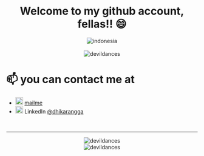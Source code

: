 <!--
**devildances/devildances** is a ✨ _special_ ✨ repository because its `README.md` (this file) appears on your GitHub profile.
-->
<h1 align="center">Welcome to my github account, fellas!! 😄</h1>
<p align="center">
    <img src="https://www.tradenewswire.net/wp-content/uploads/2016/12/indonesian-flag.gif" alt="indonesia" /><br><br>
    <img src="https://komarev.com/ghpvc/?username=devildances&color=blue&style=plastic" alt="devildances" />
</p>

# 📫 you can contact me at
- <img src="https://img.icons8.com/color/48/000000/gmail.png" alt="mail" width="20" height="20"/> [mailme](mailto:diovinr17@gmail.com)
- <img src="https://img.icons8.com/color/48/000000/linkedin.png" alt="linkedin" width="20" height="20"/> LinkedIn [@dhikarangga](https://www.linkedin.com/in/dhika-rangga-b705a110b/)

<br><hr>
<p align="center">
    <img src="https://github-readme-stats.vercel.app/api?username=devildances&show_icons=true" alt="devildances" /><br>
    <img src="https://github-readme-stats.vercel.app/api/top-langs/?username=devildances&layout=compact" alt="devildances" />
</p>
